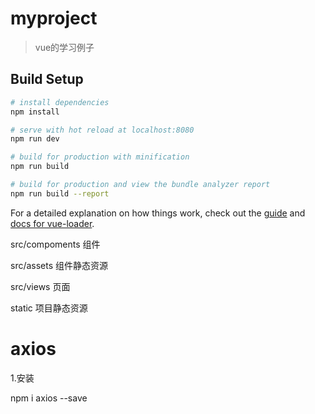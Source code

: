 # myproject

> vue的学习例子

## Build Setup

``` bash
# install dependencies
npm install

# serve with hot reload at localhost:8080
npm run dev

# build for production with minification
npm run build

# build for production and view the bundle analyzer report
npm run build --report
```

For a detailed explanation on how things work, check out the [guide](http://vuejs-templates.github.io/webpack/) and [docs for vue-loader](http://vuejs.github.io/vue-loader).

src/compoments 组件

src/assets 组件静态资源

src/views 页面

static 项目静态资源
# axios
 1.安装
 
 npm i axios --save

